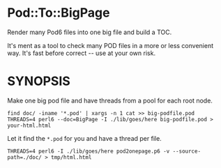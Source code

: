 # Pod::To::BigPage

Render many Pod6 files into one big file and build a TOC.

It's ment as a tool to check many POD files in a more or less convenient way. It's fast before correct -- use at your own risk.

# SYNOPSIS

Make one big pod file and have threads from a pool for each root node.

    find doc/ -iname '*.pod' | xargs -n 1 cat >> big-podfile.pod
    THREADS=4 perl6 --doc=BigPage -I ./lib/goes/here big-podfile.pod > your-html.html

Let it find the `*.pod` for you and have a thread per file.

	THREADS=4 perl6 -I ./lib/goes/here pod2onepage.p6 -v --source-path=./doc/ > tmp/html.html

